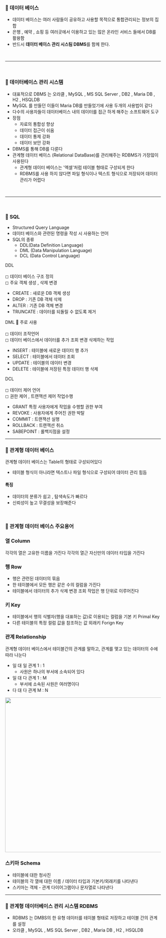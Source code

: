 ### 🔶 데이터 베이스

- 데이터 베이스는 여러 사람들이 공유하고 사용할 목적으로 통합관리되는 정보의 집합
- 은행 , 예약 , 쇼핑 등 여러곳에서 이용하고 있는 많은 온라인 서비스 들에서 DB를 활용함
- 반드시 <b>데이터 베이스 관리 시스팀 DBMS</b>를 함께 한다.

<br>

---

<br>

### 🔶 데이터베이스 관리 시스템

- 대표적으로 DBMS 는 오라클 , MySQL , MS SQL Server , DB2 , Maria DB , H2 , HSQLDB
- MySQL 를 만들던 이들이 Maria DB를 만들었기에 사용 두개의 사용법이 같다
- 다수의 사용자들이 데이터베이스 내의 데이터를 접근 하게 해주는 소프트웨어 도구
- 장점
    + 자료의 통합성 향상
    + 데이터 접근이 쉬움
    + 데이터 통제 강화
    + 데이터 보안 강화
- DBMS를 통해 DB를 다룬다
- 관계형 데이터 베이스 (Relational DataBase)를 관리해주는 RDBMS가 가장많이 사용된다
    + 관계형 데이터 베이스는 '엑셀'처럼 테이블 형태로 구성되게 한다
    + RDBMS를 사용 하지 않다면 파일 형식이나 텍스트 형식으로 저장되어 데이터 관리가 어렵다

<br> 

----

<br>

### 🔶 SQL

- Structured Query Language
- 데이터 베이스와 관련된 명령을 작성 시 사용하는 언어
- SQL의 종류
    + DDL(Data Definition Language)
    + DML (Data Manipulation Language)
    + DCL (Data Control Language)

DDL
<br><br>
◻ 데이터 베이스 구조 정의 <br>
◻ 주요 객체 생성 , 삭제 변경

- CREATE : 새로운 DB 객체 생성
- DROP :    기존 DB 객체 삭제
- ALTER    : 기존 DB 객체 변경
- TRUNCATE :    데이터를 되돌릴 수 없도록 제거

DML 📌 주로 사용
<br><br>
◻ 데이터 조작언어 <br>
◻ 데이터 베이스에서 데이터를 추가 조회 변경 삭제하는 작업

- INSERT : 테이블에 새로운 데이터 행 추가
- SELECT : 테이블에서 데이터 조회
- UPDATE : 테이블의 데이터 변경
- DELETE : 테이블에 저장된 특정 데이터 행 삭제

DCL
<br><br>
◻ 데이터 제어 언어 <br>
◻ 권한 제어 , 트랜잭션 제어 작업수행

- GRANT 특정 사용자에게 작업을 수행할 권한 부여
- REVOKE : 사용자에게 주어진 권한 박탈
- COMMIT :    트랜잭션 실행
- ROLLBACK :    트랜잭션 취소
- SABEPOINT  :    롤백지점을 설정

----

### 🔶 관계형 데이터 베이스

관계형 데이터 베이스는 Table의 형태로 구성되어있다

- 테이블 형식이 아니라면 텍스트나 파일 형식으로 구성되어 데이터 관리 힘듬

#### 특징

- 데이터의 분류가 쉽고 , 탐색속도가 빠르다
- 신뢰성이 높고 무결성을 보장해준다

<br>

### 🔹 관계형 데이터 베이스 주요용어

### 열 Column

각각의 열은 고유한 이름을 가진다
각각의 열근 자신만의 데이터 타입을 가진다

### 행 Row

- 행은 관련된 데이터의 묶음
- 한 테이블에서 모든 행은 같은 수의 컬럼을 가진다
- 테이블에서 데이터의 추가 삭제 변경 조회 작업은 행 단위로 이루어진다

### 키 Key

- 테이블에서 행의 식별자(행을 대표하는 값)로 이용되는 컬럼을 기본 키 Primal Key
- 다른 테이블의 특정 컬럼 값을 참조하는 값 외래키 Forign Key

### 관계  Relationship

관계형 데이터 베이스에서 테이블간의 관계를 말하고, 관계를 맺고 있는 데이터의 수에 따라 나눈다

- 일 대 일 관계 1 : 1
    + 사원은 하나의 부서에 소속되어 있다
- 일 대 다 관계 1 : M
    + 부서에 소속된 사원은 여러명이다
- 다 대 다 관계 M : N

<img src= https://github.com/gi-dor/HTA/assets/86302876/c57ffe0a-bec3-4c0b-8617-529cada09646 width="600" height = "500" />

<br>

### 스키마 Schema

- 테이블에 대한 청사진
- 테이블의 각 열에 대한 이름 / 데이터 타입과 기본키/외래키를 나타낸다
- 스키마는 객체 - 관계 다이어그램이나 문자열로 나타낸다

-----

### 🔶 관계형 데이터베이스 관리 시스템 RDBMS

- RDBMS 는 DMBS의 한 유형 데이터를 테이블 형태로 저장하고 테이블 간의 관계를 설정
- 오라클 , MySQL , MS SQL Server , DB2 , Maria DB , H2 , HSQLDB